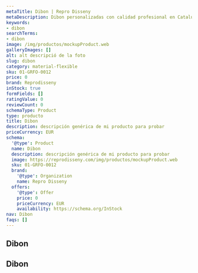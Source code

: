 ```yaml
---
metaTitle: Dibon | Repro Disseny
metaDescription: Dibon personalizadas con calidad profesional en Cataluña.
keywords:
- dibon
searchTerms:
- dibon
image: /img/productos/mockupProduct.web
galleryImages: []
alt: alt descripció de la foto
slug: dibon
category: material-flexible
sku: 01-GRFO-0012
price: 0
brand: Reprodisseny
inStock: true
formFields: []
ratingValue: 0
reviewCount: 0
schemaType: Product
type: producto
title: Dibon
description: descripción genérica de mi producto para probar
priceCurrency: EUR
schema:
  '@type': Product
  name: Dibon
  description: descripción genérica de mi producto para probar
  image: https://reprodisseny.com/img/productos/mockupProduct.web
  sku: 01-GRFO-0012
  brand:
    '@type': Organization
    name: Repro Disseny
  offers:
    '@type': Offer
    price: 0
    priceCurrency: EUR
    availability: https://schema.org/InStock
nav: Dibon
faqs: []
---
```


## Dibon

## Dibon
